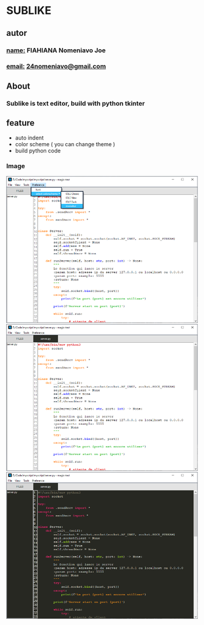 # SUBLIKE
## autor
### <u> name:</u> FIAHIANA Nomeniavo **Joe**
### <u> email:</u> 24nomeniavo@gmail.com

## About
### Sublike is text editor, build with python tkinter

## feature

- auto indent
- color scheme ( you can change theme )
- build python code

### Image
![change colorscheme](image/change-colorscheme.png)
![light mode](image/ligth-mode.png)
![monokai](image/monokai.png)


